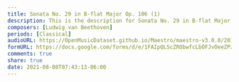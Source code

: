 ```yaml
---
title: Sonata No. 29 in B-flat Major Op. 106 (1)
description: This is the description for Sonata No. 29 in B-flat Major Op. 106 by Ludwig van Beethoven
composers: [Ludwig van Beethoven]
periods: [Classical]
audioURL: https://OpenMusicDataset.github.io/Maestro/maestro-v3.0.0/2018/MIDI-Unprocessed_Recital1-3_MID--AUDIO_02_R1_2018_wav--1.midi
formURL: https://docs.google.com/forms/d/e/1FAIpQLScZRObwfcLbOFJvOeeZPz5hZQP9zi0kidXPGYVRSilEPibH2A/viewform
comments: true
share: true
date: 2021-08-08T07:43:13-06:00
---
```

